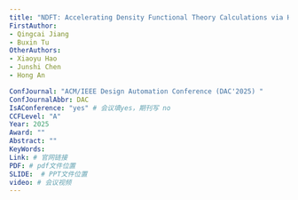 ```yaml
---
title: "NDFT: Accelerating Density Functional Theory Calculations via Hardware/Software Co-Design on Near-Data Computing System"
FirstAuthor:
- Qingcai Jiang
- Buxin Tu
OtherAuthors:
- Xiaoyu Hao
- Junshi Chen
- Hong An

ConfJournal: "ACM/IEEE Design Automation Conference (DAC'2025) "
ConfJournalAbbr: DAC
IsAConference: "yes" # 会议填yes，期刊写 no
CCFLevel: "A" 
Year: 2025
Award: ""
Abstract: ""
KeyWords:
Link: # 官网链接 
PDF: # pdf文件位置
SLIDE:  # PPT文件位置
video: # 会议视频
---
```

